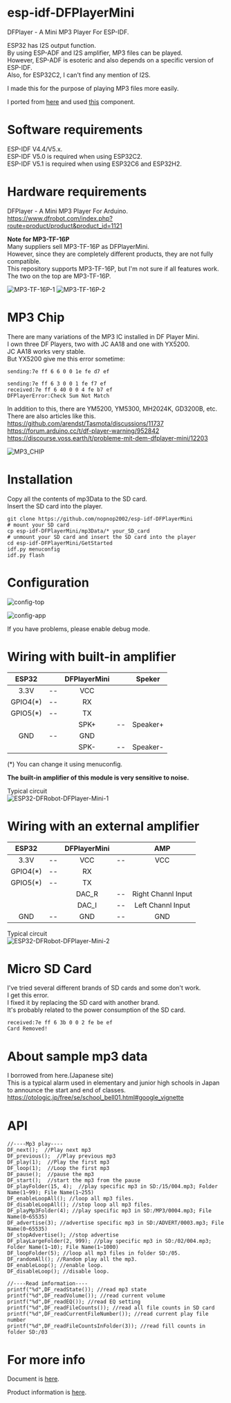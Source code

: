 # esp-idf-DFPlayerMini
DFPlayer - A Mini MP3 Player For ESP-IDF.   

ESP32 has I2S output function.   
By using ESP-ADF and I2S amplifier, MP3 files can be played.   
However, ESP-ADF is esoteric and also depends on a specific version of ESP-IDF.   
Also, for ESP32C2, I can't find any mention of I2S.   

I made this for the purpose of playing MP3 files more easily.   

I ported from [here](https://github.com/DFRobot/DFRobotDFPlayerMini) and used [this](https://github.com/nopnop2002/esp-idf-serial) component.

# Software requirements
ESP-IDF V4.4/V5.x.   
ESP-IDF V5.0 is required when using ESP32C2.   
ESP-IDF V5.1 is required when using ESP32C6 and ESP32H2.   

# Hardware requirements
DFPlayer - A Mini MP3 Player For Arduino.   
https://www.dfrobot.com/index.php?route=product/product&product_id=1121   

__Note for MP3-TF-16P__   
Many suppliers sell MP3-TF-16P as DFPlayerMini.   
However, since they are completely different products, they are not fully compatible.   
This repository supports MP3-TF-16P, but I'm not sure if all features work.   
The two on the top are MP3-TF-16P.   

![MP3-TF-16P-1](https://github.com/nopnop2002/esp-idf-DFPlayerMini/assets/6020549/64b354cb-13f2-4d48-8845-12da14f7a587)
![MP3-TF-16P-2](https://github.com/nopnop2002/esp-idf-DFPlayerMini/assets/6020549/d1866db4-2d55-4dd0-b627-748babe324b1)

# MP3 Chip
There are many variations of the MP3 IC installed in DF Player Mini.   
I own three DF Players, two with JC AA18 and one with YX5200.   
JC AA18 works very stable.   
But YX5200 give me this error sometime:
```
sending:7e ff 6 6 0 0 1e fe d7 ef

sending:7e ff 6 3 0 0 1 fe f7 ef
received:7e ff 6 40 0 0 4 fe b7 ef
DFPlayerError:Check Sum Not Match
```

In addition to this, there are YM5200, YM5300, MH2024K, GD3200B, etc.   
There are also articles like this.   
https://github.com/arendst/Tasmota/discussions/11737   
https://forum.arduino.cc/t/df-player-warning/952842   
https://discourse.voss.earth/t/probleme-mit-dem-dfplayer-mini/12203   

![MP3_CHIP](https://github.com/nopnop2002/esp-idf-DFPlayerMini/assets/6020549/8809b4e9-6765-41c7-8c71-5b413f8111da)


# Installation
Copy all the contents of mp3Data to the SD card.   
Insert the SD card into the player.   

```Shell
git clone https://github.com/nopnop2002/esp-idf-DFPlayerMini
# mount your SD card
cp esp-idf-DFPlayerMini/mp3Data/* your_SD_card
# unmount your SD card and insert the SD card into the player
cd esp-idf-DFPlayerMini/GetStarted
idf.py menuconfig
idf.py flash
```

# Configuration

![config-top](https://user-images.githubusercontent.com/6020549/213992858-400a5d6d-0165-4394-9d3d-a84ef93270f1.jpg)

![config-app](https://github.com/nopnop2002/esp-idf-DFPlayerMini/assets/6020549/760ccda3-a4e2-4300-b7b7-387dee00f044)

If you have problems, please enable debug mode.   

# Wiring with built-in amplifier
|ESP32||DFPlayerMini||Speker|
|:-:|:-:|:-:|:-:|:-:|
|3.3V|--|VCC|||
|GPIO4(*)|--|RX|||
|GPIO5(*)|--|TX|||
|||SPK+|--|Speaker+|
|GND|--|GND|||
|||SPK-|--|Speaker-|

(*) You can change it using menuconfig.   

__The built-in amplifier of this module is very sensitive to noise.__   

Typical circuit   
![ESP32-DFRobot-DFPlayer-Mini-1](https://user-images.githubusercontent.com/6020549/213993262-ed8a3f7a-add9-48e2-b618-0d4ecce669bc.jpg)


# Wiring with an external amplifier
|ESP32||DFPlayerMini||AMP|
|:-:|:-:|:-:|:-:|:-:|
|3.3V|--|VCC|--|VCC|
|GPIO4(*)|--|RX|||
|GPIO5(*)|--|TX|||
|||DAC_R|--|Right Channl Input|
|||DAC_I|--|Left Channl Input|
|GND|--|GND|--|GND|

Typical circuit   
![ESP32-DFRobot-DFPlayer-Mini-2](https://user-images.githubusercontent.com/6020549/213993306-7e591d0a-bfb6-42ce-bd71-62b3feef8a9c.jpg)

# Micro SD Card
I've tried several different brands of SD cards and some don't work.   
I get this error.   
I fixed it by replacing the SD card with another brand.   
It's probably related to the power consumption of the SD card.   
```
received:7e ff 6 3b 0 0 2 fe be ef
Card Removed!
```

# About sample mp3 data
I borrowed from here.(Japanese site)   
This is a typical alarm used in elementary and junior high schools in Japan to announce the start and end of classes.   
https://otologic.jp/free/se/school_bell01.html#google_vignette

# API
```
//----Mp3 play----
DF_next();  //Play next mp3
DF_previous();  //Play previous mp3
DF_play(1);  //Play the first mp3
DF_loop(1);  //Loop the first mp3
DF_pause();  //pause the mp3
DF_start();  //start the mp3 from the pause
DF_playFolder(15, 4);  //play specific mp3 in SD:/15/004.mp3; Folder Name(1~99); File Name(1~255)
DF_enableLoopAll(); //loop all mp3 files.
DF_disableLoopAll(); //stop loop all mp3 files.
DF_playMp3Folder(4); //play specific mp3 in SD:/MP3/0004.mp3; File Name(0~65535)
DF_advertise(3); //advertise specific mp3 in SD:/ADVERT/0003.mp3; File Name(0~65535)
DF_stopAdvertise(); //stop advertise
DF_playLargeFolder(2, 999); //play specific mp3 in SD:/02/004.mp3; Folder Name(1~10); File Name(1~1000)
DF_loopFolder(5); //loop all mp3 files in folder SD:/05.
DF_randomAll(); //Random play all the mp3.
DF_enableLoop(); //enable loop.
DF_disableLoop(); //disable loop.

//----Read imformation----
printf("%d",DF_readState()); //read mp3 state
printf("%d",DF_readVolume()); //read current volume
printf("%d",DF_readEQ()); //read EQ setting
printf("%d",DF_readFileCounts()); //read all file counts in SD card
printf("%d",DF_readCurrentFileNumber()); //read current play file number
printf("%d",DF_readFileCountsInFolder(3)); //read fill counts in folder SD:/03
```


# For more info
Document is [here](https://picaxe.com/docs/spe033.pdf).   

Product information is [here](https://www.dfrobot.com/wiki/index.php/DFPlayer_Mini_SKU:DFR0299).   
